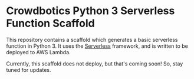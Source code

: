 # Crowdbotics Python 3 Serverless Function Scaffold

This repository contains a scaffold which generates a basic serverless function in Python 3. It uses the [Serverless](https://serverless.com/) framework, and is written to be deployed to AWS Lambda.

Currently, this scaffold does not deploy, but that's coming soon! So, stay tuned for updates.

